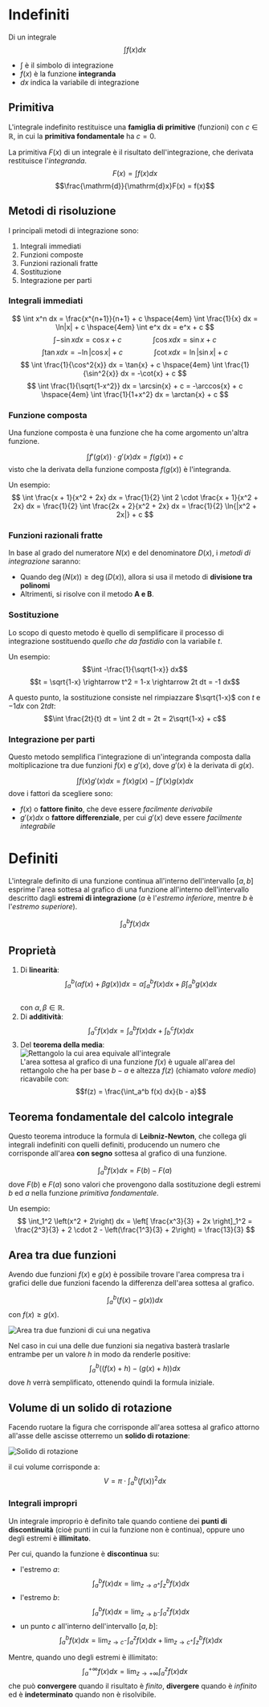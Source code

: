 # Indefiniti

Di un integrale
$$\int f(x) dx$$

- $\int$ è il simbolo di integrazione
- $f(x)$ è la funzione **integranda**
- $dx$ indica la variabile di integrazione

## Primitiva

L'integrale indefinito restituisce una **famiglia di primitive** (funzioni) con $c \in \mathbb{R}$, in cui la **primitiva fondamentale** ha $c = 0$.

La primitiva $F(x)$ di un integrale è il risultato dell'integrazione, che derivata restituisce l'_integranda_.
$$F(x) = \int f(x) dx$$
$$\frac{\mathrm{d}}{\mathrm{d}x}F(x) = f(x)$$

## Metodi di risoluzione

I principali metodi di integrazione sono:

1. Integrali immediati
2. Funzioni composte
3. Funzioni razionali fratte
4. Sostituzione
5. Integrazione per parti

### Integrali immediati

$$
\int x^n dx = \frac{x^{n+1}}{n+1} + c
\hspace{4em}
\int \frac{1}{x} dx = \ln|x| + c
\hspace{4em}
\int e^x dx = e^x + c
$$
$$
\int -\sin{x} dx = \cos{x} + c
\hspace{4em}
\int \cos{x} dx = \sin{x} + c
$$
$$
\int \tan{x} dx = -\ln|\cos{x}| + c
\hspace{4em}
\int \cot{x} dx = \ln|\sin{x}| + c
$$
$$
\int \frac{1}{\cos^2{x}} dx = \tan{x} + c
\hspace{4em}
\int \frac{1}{\sin^2{x}} dx = -\cot{x} + c
$$
$$
\int \frac{1}{\sqrt{1-x^2}} dx = \arcsin{x} + c = -\arccos{x} + c
\hspace{4em}
\int \frac{1}{1+x^2} dx = \arctan{x} + c
$$

### Funzione composta

Una funzione composta è una funzione che ha come argomento un'altra funzione.

$$\int f'(g(x)) \cdot g'(x) dx = f(g(x)) + c$$
visto che la derivata della funzione composta $f(g(x))$ è l'integranda.

Un esempio:
$$
\int \frac{x + 1}{x^2 + 2x} dx =
\frac{1}{2} \int 2 \cdot \frac{x + 1}{x^2 + 2x} dx =
\frac{1}{2} \int \frac{2x + 2}{x^2 + 2x} dx =
\frac{1}{2} \ln{|x^2 + 2x|} + c
$$

### Funzioni razionali fratte

In base al grado del numeratore $N(x)$ e del denominatore $D(x)$, i _metodi di integrazione_ saranno:

- Quando $\deg(N(x)) \geq \deg(D(x))$, allora si usa il metodo di **divisione tra polinomi**
- Altrimenti, si risolve con il metodo **A e B**.

### Sostituzione

Lo scopo di questo metodo è quello di semplificare il processo di integrazione sostituendo _quello che da fastidio_ con la variabile $t$.

Un esempio:
$$\int -\frac{1}{\sqrt{1-x}} dx$$
$$t = \sqrt{1-x} \rightarrow t^2 = 1-x \rightarrow 2t dt = -1 dx$$

A questo punto, la sostituzione consiste nel rimpiazzare $\sqrt{1-x}$ con $t$ e $-1 dx$ con $2t dt$:
$$\int \frac{2t}{t} dt = \int 2 dt = 2t = 2\sqrt{1-x} + c$$

### Integrazione per parti

Questo metodo semplifica l'integrazione di un'integranda composta dalla moltiplicazione tra due funzioni $f(x)$ e $g'(x)$, dove $g'(x)$ è la derivata di $g(x)$.

$$\int f(x)g'(x) dx = f(x)g(x) - \int f'(x)g(x) dx$$
dove i fattori da scegliere sono:

- $f(x)$ o **fattore finito**, che deve essere _facilmente derivabile_
- $g'(x) dx$ o **fattore differenziale**, per cui $g'(x)$ deve essere _facilmente integrabile_

# Definiti

L'integrale definito di una funzione continua all'interno dell'intervallo $\left[a, b\right]$ esprime l'area sottesa al grafico di una funzione all'interno dell'intervallo descritto dagli **estremi di integrazione** ($a$ è l'_estremo inferiore_, mentre $b$ è l'_estremo superiore_).

$$\int_a^b f(x) dx$$

## Proprietà

1. Di **linearità**: \
$$\int_a^b \left(\alpha f(x) + \beta g(x)\right) dx = \alpha \int_a^b f(x) dx + \beta \int_a^b g(x) dx$$ \
con $\alpha, \beta \in \mathbb{R}$.
2. Di **additività**: \
$$\int_a^c f(x) dx = \int_a^b f(x) dx + \int_b^c f(x) dx$$
3. Del **teorema della media**: \
![Rettangolo la cui area equivale all'integrale](https://i.ibb.co/gytW11R/image.png) \
L'area sottesa al grafico di una funzione $f(x)$ è uguale all'area del rettangolo che ha per base $b-a$ e altezza $f(z)$ (chiamato _valore medio_) ricavabile con: \
$$f(z) = \frac{\int_a^b f(x) dx}{b - a}$$

## Teorema fondamentale del calcolo integrale

Questo teorema introduce la formula di **Leibniz-Newton**, che collega gli integrali indefiniti con quelli definiti, producendo un numero che corrisponde all'area **con segno** sottesa al grafico di una funzione.

$$\int_a^b f(x) dx = F(b) - F(a)$$
dove $F(b)$ e $F(a)$ sono valori che provengono dalla sostituzione degli estremi $b$ ed $a$ nella funzione _primitiva fondamentale_.

Un esempio:
$$
\int_1^2 \left(x^2 + 2\right) dx =
\left[ \frac{x^3}{3} + 2x \right]_1^2 =
\frac{2^3}{3} + 2 \cdot 2 - \left(\frac{1^3}{3} + 2\right) =
\frac{13}{3}
$$

## Area tra due funzioni

Avendo due funzioni $f(x)$ e $g(x)$ è possibile trovare l'area compresa tra i grafici delle due funzioni facendo la differenza dell'area sottesa al grafico.

$$\int_{a}^b \left(f(x) - g(x)\right) dx$$
con $f(x) \geq g(x)$.

![Area tra due funzioni di cui una negativa](https://i.ibb.co/rQpkVrV/image.png)

Nel caso in cui una delle due funzioni sia negativa basterà traslarle entrambe per un valore $h$ in modo da renderle positive:
$$\int_a^b \left( \left(f(x) + h\right) - \left(g(x) + h\right) \right) dx$$
dove $h$ verrà semplificato, ottenendo quindi la formula iniziale.

## Volume di un solido di rotazione

Facendo ruotare la figura che corrisponde all'area sottesa al grafico attorno all'asse delle ascisse otterremo un **solido di rotazione**:

![Solido di rotazione](https://i.ibb.co/SKXGq9b/image.png)

il cui volume corrisponde a:
$$V = \pi \cdot \int_a^b \left(f(x)\right)^2 dx$$

### Integrali impropri

Un integrale improprio è definito tale quando contiene dei **punti di discontinuità** (cioè punti in cui la funzione non è continua), oppure uno degli estremi è **illimitato**.

Per cui, quando la funzione è **discontinua** su:

- l'estremo $a$: \
$$\int_a^b f(x) dx = \lim_{z \to a^+}\int_z^b f(x) dx$$
- l'estremo $b$: \
$$\int_a^b f(x) dx = \lim_{z \to b^-}\int_a^z f(x) dx$$
- un punto $c$ all'interno dell'intervallo $\left[a, b\right]$: \
$$\int_a^b f(x) dx = \lim_{z \to c^-}\int_a^z f(x) dx + \lim_{z \to c^+}\int_z^b f(x) dx$$

Mentre, quando uno degli estremi è illimitato:
$$\int_a^{+\infty} f(x) dx = \lim_{z \to +\infty} \int_a^z f(x) dx$$
che può **convergere** quando il risultato è _finito_, **divergere** quando è _infinito_ ed è **indeterminato** quando non è risolvibile.
